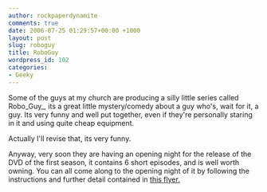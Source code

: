 ```yaml
---
author: rockpaperdynamite
comments: true
date: 2006-07-25 01:29:57+00:00 +1000
layout: post
slug: roboguy
title: RoboGuy
wordpress_id: 102
categories:
- Geeky
---
```


Some of the guys at my church are producing a silly little series called Robo_Guy_, its a great little mystery/comedy about a guy who's, wait for it, a guy. Its very funny and well put together, even if they're personally staring in it and using quite cheap equipment.

Actually I'll revise that, its very funny.

Anyway, very soon they are having an opening night for the release of the DVD of the first season, it contains 6 short episodes, and is well worth owning. You can all come along to the opening night of it by following the instructions and further detail contained in [this flyer.](http://members.optusnet.com.au/~cerberos2/flyer.jpg)
